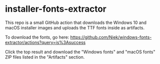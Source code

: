 # installer-fonts-extractor

This repo is a small GitHub action that downloads the Windows 10 and macOS installer images and uploads the TTF fonts inside as artifacts.

To download the fonts, go here: https://github.com/Niek/windows-fonts-extractor/actions?query=is%3Asuccess

Click the top result and download the "Windows fonts" and "macOS fonts" ZIP files listed in the "Artifacts" section.